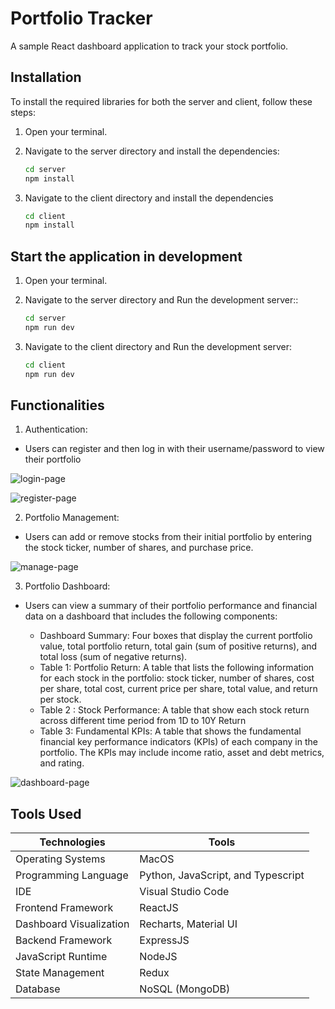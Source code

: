 # Portfolio Tracker

A sample React dashboard application to track your stock portfolio.

## Installation

To install the required libraries for both the server and client, follow these steps:

1. Open your terminal.
2. Navigate to the server directory and install the dependencies:
   ```bash
   cd server
   npm install
    ```

3. Navigate to the client directory and install the dependencies

    ```bash
    cd client
    npm install
    ```

## Start the application in development

1. Open your terminal.
2. Navigate to the server directory and Run the development server::
   ```bash
   cd server
   npm run dev
    ```

3. Navigate to the client directory and Run the development server:

    ```bash
    cd client
    npm run dev
    ```

## Functionalities

1. Authentication: 
- Users can register and then log in with their username/password to view their portfolio

![login-page](./assets/login.png)

![register-page](./assets/register.png)

2. Portfolio Management: 
- Users can add or remove stocks from their initial portfolio by entering the stock ticker, number of shares, and purchase price.

![manage-page](./assets/manage.png)

3. Portfolio Dashboard: 
* Users can view a summary of their portfolio performance and financial data on a dashboard that includes the following components:
    
    * Dashboard Summary: Four boxes that display the current portfolio value, total
    portfolio return, total gain (sum of positive returns), and total loss (sum of
    negative returns).
    * Table 1: Portfolio Return: A table that lists the following information for each
    stock in the portfolio: stock ticker, number of shares, cost per share, total cost,
    current price per share, total value, and return per stock.
    * Table 2 : Stock Performance: A table that show each stock return across
    different time period from 1D to 10Y Return
    * Table 3: Fundamental KPIs: A table that shows the fundamental financial key
    performance indicators (KPIs) of each company in the portfolio. The KPIs may
    include income ratio, asset and debt metrics, and rating.

![dashboard-page](./assets/dashboard.png)


## Tools Used

| Technologies              | Tools                          |
|------------------------|----------------------------------|
| Operating Systems      | MacOS                            |
| Programming Language   | Python, JavaScript, and Typescript|
| IDE                    | Visual Studio Code               |
| Frontend Framework     | ReactJS                          |
| Dashboard Visualization| Recharts, Material UI            |
| Backend Framework      | ExpressJS                        |
| JavaScript Runtime     | NodeJS                           |
| State Management       | Redux                            |
| Database               | NoSQL (MongoDB)                  |
